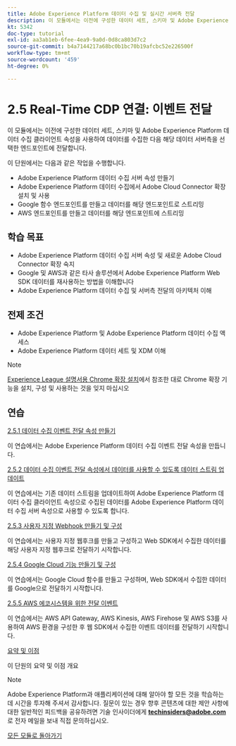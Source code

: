 ```yaml
---
title: Adobe Experience Platform 데이터 수집 및 실시간 서버측 전달
description: 이 모듈에서는 이전에 구성한 데이터 세트, 스키마 및 Adobe Experience Platform 데이터 수집 서버 속성을 사용하여 데이터를 수집한 다음 해당 데이터 서버측을 선택한 엔드포인트에 전달합니다.
kt: 5342
doc-type: tutorial
exl-id: aa3ab1eb-6fee-4ea9-9a0d-0d8ca803d7c2
source-git-commit: b4a7144217a68bc0b1bc70b19afcbc52e226500f
workflow-type: tm+mt
source-wordcount: '459'
ht-degree: 0%

---
```


# 2.5 Real-Time CDP 연결: 이벤트 전달

이 모듈에서는 이전에 구성한 데이터 세트, 스키마 및 Adobe Experience Platform 데이터 수집 클라이언트 속성을 사용하여 데이터를 수집한 다음 해당 데이터 서버측을 선택한 엔드포인트에 전달합니다.

이 단원에서는 다음과 같은 작업을 수행합니다.

- Adobe Experience Platform 데이터 수집 서버 속성 만들기
- Adobe Experience Platform 데이터 수집에서 Adobe Cloud Connector 확장 설치 및 사용
- Google 함수 엔드포인트를 만들고 데이터를 해당 엔드포인트로 스트리밍
- AWS 엔드포인트를 만들고 데이터를 해당 엔드포인트에 스트리밍

## 학습 목표

- Adobe Experience Platform 데이터 수집 서버 속성 및 새로운 Adobe Cloud Connector 확장 숙지
- Google 및 AWS과 같은 타사 솔루션에서 Adobe Experience Platform Web SDK 데이터를 재사용하는 방법을 이해합니다
- Adobe Experience Platform 데이터 수집 및 서버측 전달의 아키텍처 이해

## 전제 조건

- Adobe Experience Platform 및 Adobe Experience Platform 데이터 수집 액세스
- Adobe Experience Platform 데이터 세트 및 XDM 이해

>[!NOTE]
>
>[Experience League 설명서용 Chrome 확장 설치](../../gettingstarted/gettingstarted/ex1.md)에서 참조한 대로 Chrome 확장 기능을 설치, 구성 및 사용하는 것을 잊지 마십시오

## 연습

[2.5.1 데이터 수집 이벤트 전달 속성 만들기](./ex1.md)

이 연습에서는 Adobe Experience Platform 데이터 수집 이벤트 전달 속성을 만듭니다.

[2.5.2 데이터 수집 이벤트 전달 속성에서 데이터를 사용할 수 있도록 데이터 스트림 업데이트](./ex2.md)

이 연습에서는 기존 데이터 스트림을 업데이트하여 Adobe Experience Platform 데이터 수집 클라이언트 속성으로 수집된 데이터를 Adobe Experience Platform 데이터 수집 서버 속성으로 사용할 수 있도록 합니다.

[2.5.3 사용자 지정 Webhook 만들기 및 구성](./ex3.md)

이 연습에서는 사용자 지정 웹후크를 만들고 구성하고 Web SDK에서 수집한 데이터를 해당 사용자 지정 웹후크로 전달하기 시작합니다.

[2.5.4 Google Cloud 기능 만들기 및 구성](./ex4.md)

이 연습에서는 Google Cloud 함수를 만들고 구성하며, Web SDK에서 수집한 데이터를 Google으로 전달하기 시작합니다.

[2.5.5 AWS 에코시스템을 위한 전달 이벤트](./ex5.md)

이 연습에서는 AWS API Gateway, AWS Kinesis, AWS Firehose 및 AWS S3를 사용하여 AWS 환경을 구성한 후 웹 SDK에서 수집한 이벤트 데이터를 전달하기 시작합니다.

[요약 및 이점](./summary.md)

이 단원의 요약 및 이점 개요

>[!NOTE]
>
>Adobe Experience Platform과 애플리케이션에 대해 알아야 할 모든 것을 학습하는 데 시간을 투자해 주셔서 감사합니다. 질문이 있는 경우 향후 콘텐츠에 대한 제안 사항에 대한 일반적인 피드백을 공유하려면 기술 인사이더에게 **techinsiders@adobe.com**&#x200B;로 전자 메일을 보내 직접 문의하십시오.

[모든 모듈로 돌아가기](../../../overview.md)
